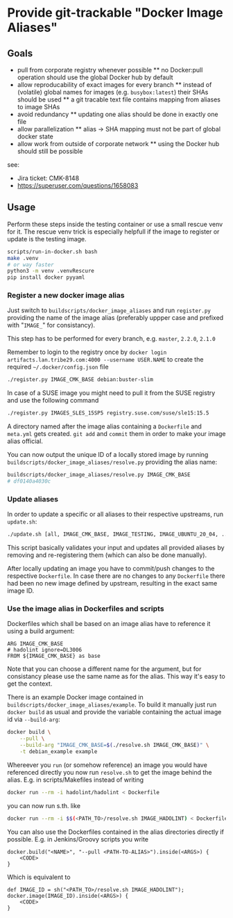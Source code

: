 # Provide git-trackable "Docker Image Aliases" 

## Goals

* pull from corporate registry whenever possible
** no Docker:pull operation should use the global Docker hub by default
* allow reproducability of exact images for every branch
** instead of (volatile) global names for images (e.g. `busybox:latest`) their SHAs should be used
** a git tracable text file contains mapping from aliases to image SHAs
* avoid redundancy
** updating one alias should be done in exactly one file
* allow parallelization
** alias -> SHA mapping must not be part of global docker state
* allow work from outside of corporate network
** using the Docker hub should still be possible

see:
- Jira ticket: CMK-8148
- https://superuser.com/questions/1658083


## Usage

Perform these steps inside the testing container or use a small rescue venv for it.
The rescue venv trick is especially helpfull if the image to register or update is the testing image.

```bash
scripts/run-in-docker.sh bash
make .venv
# or way faster
python3 -m venv .venvRescure
pip install docker pyyaml
```

### Register a new docker image alias

Just switch to `buildscripts/docker_image_aliases` and run `register.py` providing the name of
the image alias (preferably uppper case and prefixed with "`IMAGE_`" for consistancy).

This step has to be performed for every branch, e.g. `master`, `2.2.0`, `2.1.0`

Remember to login to the registry once by
`docker login artifacts.lan.tribe29.com:4000 --username USER.NAME` to create the required
`~/.docker/config.json` file

```bash
./register.py IMAGE_CMK_BASE debian:buster-slim
```

In case of a SUSE image you might need to pull it from the SUSE registry and use the following command

```bash
./register.py IMAGES_SLES_15SP5 registry.suse.com/suse/sle15:15.5
```

A directory named after the image alias containing a `Dockerfile` and `meta.yml` gets created.
`git add` and `commit` them in order to make your image alias official.

You can now output the unique ID of a locally stored image by running 
`buildscripts/docker_image_aliases/resolve.py` providing the alias name:

```bash
buildscripts/docker_image_aliases/resolve.py IMAGE_CMK_BASE
# df0140a4030c
```

### Update aliases

In order to update a specific or all aliases to their respective upstreams, run `update.sh`:

```bash
./update.sh [all, IMAGE_CMK_BASE, IMAGE_TESTING, IMAGE_UBUNTU_20_04, ...]
```

This script basically validates your input and updates all provided aliases by removing and
re-registering them (which can also be done manually).

After locally updating an image you have to commit/push changes to the respective `Dockerfile`.
In case there are no changes to any `Dockerfile` there had been no new image defined by upstream,
resulting in the exact same image ID.

### Use the image alias in Dockerfiles and scripts

Dockerfiles which shall be based on an image alias have to reference it using a build argument:

```
ARG IMAGE_CMK_BASE
# hadolint ignore=DL3006
FROM ${IMAGE_CMK_BASE} as base
```

Note that you can choose a different name for the argument, but for consistancy please use the
same name as for the alias. This way it's easy to get the context.

There is an example Docker image contained in `buildscripts/docker_image_aliases/example`. To build
it manually just run `docker build` as usual and provide the variable containing the actual image id
via `--build-arg`:

```bash
docker build \
    --pull \
    --build-arg "IMAGE_CMK_BASE=$(./resolve.sh IMAGE_CMK_BASE)" \
    -t debian_example example
```

Whereever you `run` (or somehow reference) an image you would have referenced directly you now run
`resolve.sh` to get the image behind the alias. E.g. in scripts/Makefiles instead of writing 

```bash
docker run --rm -i hadolint/hadolint < Dockerfile
```

you can now run s.th. like

```bash
docker run --rm -i $$(<PATH_TO>/resolve.sh IMAGE_HADOLINT) < Dockerfile
```

You can also use the Dockerfiles contained in the alias directories directly if possible. E.g. in 
Jenkins/Groovy scripts you write

```
docker.build("<NAME>", "--pull <PATH-TO-ALIAS>").inside(<ARGS>) {
    <CODE>
}
```

Which is equivalent to

```
def IMAGE_ID = sh("<PATH_TO>/resolve.sh IMAGE_HADOLINT");
docker.image(IMAGE_ID).inside(<ARGS>) {
    <CODE>
}
```
